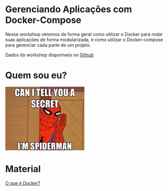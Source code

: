 # Gerenciando Aplicações com Docker-Compose

Nesse workshop veremos de forma geral como utilizar o Docker para rodar suas aplicações de forma modularizada,
e como utilizar o Docker-compose para gerenciar cada parte de um projeto.

Dados do workshop disponíveis no [Github](https://github.com/arruda/gerenciando-aplicacoes-com-docker-compose)


# Quem sou eu?
![I'm Spiderman](img/spiderman.jpg "I'm Spiderman")

# Material
[O que é Docker?](oque_e_docker.md)